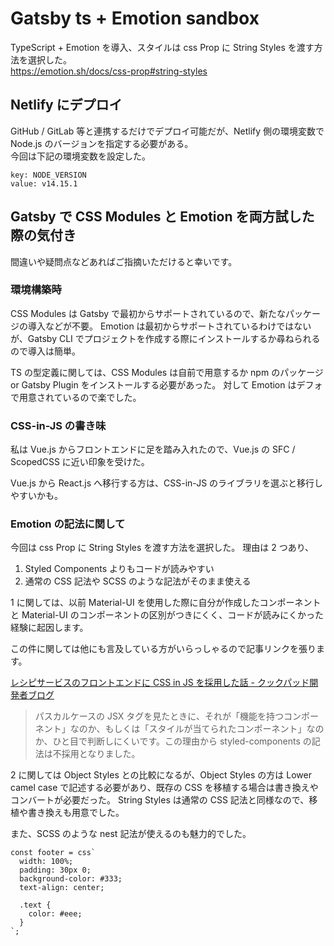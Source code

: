 # Gatsby ts + Emotion sandbox

TypeScript + Emotion を導入、スタイルは css Prop に String Styles を渡す方法を選択した。  
https://emotion.sh/docs/css-prop#string-styles

## Netlify にデプロイ

GitHub / GitLab 等と連携するだけでデプロイ可能だが、Netlify 側の環境変数で Node.js のバージョンを指定する必要がある。  
今回は下記の環境変数を設定した。

```
key: NODE_VERSION
value: v14.15.1
```

## Gatsby で CSS Modules と Emotion を両方試した際の気付き

間違いや疑問点などあればご指摘いただけると幸いです。

### 環境構築時

CSS Modules は Gatsby で最初からサポートされているので、新たなパッケージの導入などが不要。
Emotion は最初からサポートされているわけではないが、Gatsby CLI でプロジェクトを作成する際にインストールするか尋ねられるので導入は簡単。

TS の型定義に関しては、CSS Modules は自前で用意するか npm のパッケージ or Gatsby Plugin をインストールする必要があった。
対して Emotion はデフォで用意されているので楽でした。

### CSS-in-JS の書き味

私は Vue.js からフロントエンドに足を踏み入れたので、Vue.js の SFC / ScopedCSS に近い印象を受けた。

Vue.js から React.js へ移行する方は、CSS-in-JS のライブラリを選ぶと移行しやすいかも。

### Emotion の記法に関して

今回は css Prop に String Styles を渡す方法を選択した。
理由は 2 つあり、

1. Styled Components よりもコードが読みやすい
2. 通常の CSS 記法や SCSS のような記法がそのまま使える

1 に関しては、以前 Material-UI を使用した際に自分が作成したコンポーネントと Material-UI のコンポーネントの区別がつきにくく、コードが読みにくかった経験に起因します。

この件に関しては他にも言及している方がいらっしゃるので記事リンクを張ります。

[レシピサービスのフロントエンドに CSS in JS を採用した話 - クックパッド開発者ブログ](https://techlife.cookpad.com/entry/2021/03/15/090000)

> パスカルケースの JSX タグを見たときに、それが「機能を持つコンポーネント」なのか、もしくは「スタイルが当てられたコンポーネント」なのか、ひと目で判断しにくいです。この理由から styled-components の記法は不採用となりました。

2 に関しては Object Styles との比較になるが、Object Styles の方は Lower camel case で記述する必要があり、既存の CSS を移植する場合は書き換えやコンバートが必要だった。
String Styles は通常の CSS 記法と同様なので、移植や書き換えも用意でした。

また、SCSS のような nest 記法が使えるのも魅力的でした。

```
const footer = css`
  width: 100%;
  padding: 30px 0;
  background-color: #333;
  text-align: center;

  .text {
    color: #eee;
  }
`;
```

